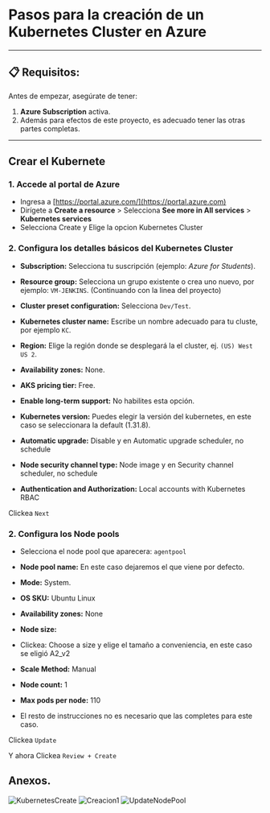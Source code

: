 # Pasos para la creación de un Kubernetes Cluster en **Azure**
---

## 📋 Requisitos:

Antes de empezar, asegúrate de tener:

1. **Azure Subscription** activa.
2. Además para efectos de este proyecto, es adecuado tener las otras partes completas. 

---
## Crear el Kubernete 
### 1. Accede al portal de Azure
* Ingresa a [https://portal.azure.com/](https://portal.azure.com)
* Dirígete a **Create a resource** > Selecciona **See more in All services** > **Kubernetes services**
* Selecciona Create y Elige la opcion Kubernetes Cluster

### 2. Configura los detalles básicos del Kubernetes Cluster
* **Subscription:** Selecciona tu suscripción (ejemplo: *Azure for Students*).
* **Resource group:** Selecciona un grupo existente o crea uno nuevo, por ejemplo: `VM-JENKINS`. (Continuando con la linea del proyecto)

* **Cluster preset configuration:**  Selecciona `Dev/Test`.
* **Kubernetes cluster name:** Escribe un nombre adecuado para tu cluste, por ejemplo `KC`.
* **Region:** Elige la región donde se desplegará la el cluster, ej. `(US) West US 2`.
* **Availability zones:** None.
* **AKS pricing tier:** Free.
* **Enable long-term support:** No habilites esta opción.
* **Kubernetes version:** Puedes elegir la versión del kubernetes, en este caso se seleccionara la default (1.31.8).
* **Automatic upgrade:** Disable y en Automatic upgrade scheduler, no schedule
* **Node security channel type:** Node image y en Security channel scheduler, no schedule
* **Authentication and Authorization:** Local accounts with Kubernetes RBAC

Clickea `Next`

### 2. Configura los Node pools
* Selecciona el node pool que aparecera: `agentpool`
* **Node pool name:** En este caso dejaremos el que viene por defecto.
* **Mode:** System.
* **OS SKU:** Ubuntu Linux
* **Availability zones:** None
* **Node size:**
* Clickea: Choose a size y elige el tamaño a conveniencia, en este caso se eligió A2_v2 

* **Scale Method:** Manual
* **Node count:** 1

* **Max pods per node:** 110
* El resto de instrucciones no es necesario que las completes para este caso. 

Clickea `Update`

Y ahora Clickea `Review + Create`








## Anexos.
![KubernetesCreate](https://github.com/user-attachments/assets/6fde9f65-bafb-4206-a276-72f9e13bdbd3)
![Creacion1](https://github.com/user-attachments/assets/2378b96c-8d7f-46a8-abd2-9911d97ef3e1)
![UpdateNodePool](https://github.com/user-attachments/assets/aea9edc8-ae79-415f-8f2a-853d9ed06260)



